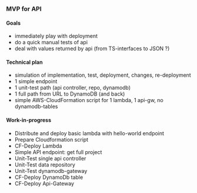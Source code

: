### MVP for API

#### Goals
- immediately play with deployment
- do a quick manual tests of api
- deal with values returned by api (from TS-interfaces to JSON ?)

#### Technical plan
- simulation of implementation, test, deployment, changes, re-deployment
- 1 simple endpoint
- 1 unit-test path (api controller, repo, dynamodb)
- 1 full path from URL to DynamoDB (and back)
- simple AWS-CloudFormation script for 1 lambda, 1 api-gw, no dynamodb-tables

#### Work-in-progress
- Distribute and deploy basic lambda with hello-world endpoint
- Prepare Cloudformation script
- CF-Deploy Lambda
- Simple API endpoint: get full project
- Unit-Test single api controller
- Unit-Test data repository
- Unit-Test dynamodb-gateway
- CF-Deploy DynamoDb table
- CF-Deploy Api-Gateway
